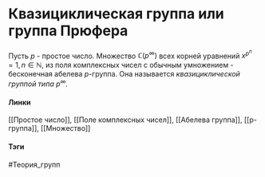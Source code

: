 # Квазициклическая группа или группа Прюфера
Пусть $p$ - простое число. Множество $\mathbb{C}(p^{\infty})$ всех корней уравнений $x^{p^n}=1,n\in\mathbb{N}$, из поля комплексных чисел с обычным умножением - бесконечная абелева
$p$-группа. Она называется *квазициклической группой типа $p^{\infty}$.*

#### Линки 
[[Простое число]],
[[Поле комплексных чисел]],
[[Абелева группа]],
[[p-группа]],
[[Множество]]
#### Тэги 
 #Теория_групп 